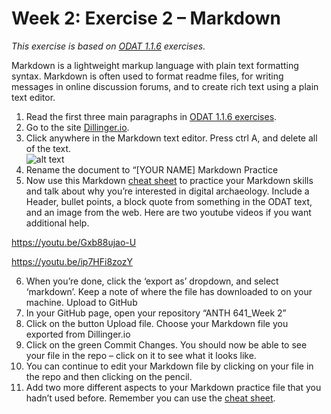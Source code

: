 # Week 2: Exercise 2 – Markdown
_This exercise is based on [ODAT 1.1.6](https://o-date.github.io/draft/book/so-what-is-digital-archaeology.html) exercises._

Markdown is a lightweight markup language with plain text formatting syntax. Markdown is often used to format readme files, for writing messages in online discussion forums, and to create rich text using a plain text editor. 
1.	Read the first three main paragraphs in [ODAT 1.1.6 exercises](https://o-date.github.io/draft/book/so-what-is-digital-archaeology.html).
2.	Go to the site [Dillinger.io](https://dillinger.io/).
3.	Click anywhere in the Markdown text editor. Press ctrl A, and delete all of the text.  
![alt text](https://github.com/kgarstki/ANTH-641_Week-2/blob/master/Images/Image7.png)
4.	Rename the document to “[YOUR NAME] Markdown Practice
5.	Now use this Markdown [cheat sheet](https://github.com/adam-p/markdown-here/wiki/Markdown-Here-Cheatsheet) to practice your Markdown skills and talk about why you’re interested in digital archaeology. Include a Header, bullet points, a block quote from something in the ODAT text, and an image from the web. Here are two youtube videos if you want additional help. 

https://youtu.be/Gxb88ujao-U 

https://youtu.be/ip7HFi8zozY 

6.	When you’re done, click the ‘export as’ dropdown, and select ‘markdown’. Keep a note of where the file has downloaded to on your machine.
Upload to GitHub
1.	In your GitHub page, open your repository “ANTH 641_Week 2” 
2.	Click on the button Upload file. Choose your Markdown file you exported from Dillinger.io
3.	Click on the green Commit Changes. You should now be able to see your file in the repo – click on it to see what it looks like. 
4.	You can continue to edit your Markdown file by clicking on your file in the repo and then clicking on the pencil. 
5.	Add two more different aspects to your Markdown practice file that you hadn’t used before. Remember you can use the [cheat sheet](https://github.com/adam-p/markdown-here/wiki/Markdown-Here-Cheatsheet). 
